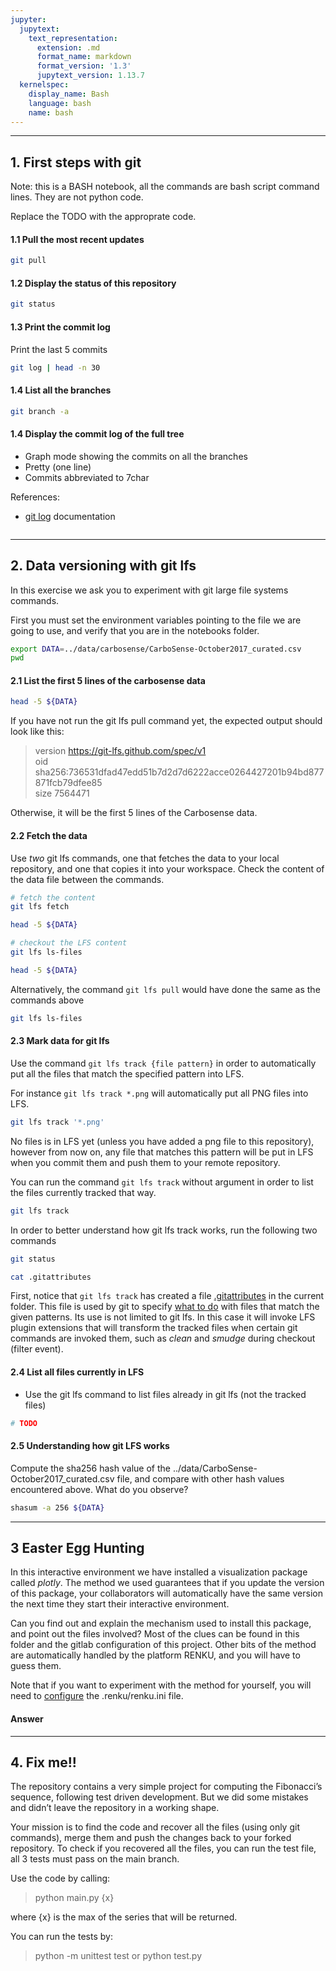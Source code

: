 ```yaml
---
jupyter:
  jupytext:
    text_representation:
      extension: .md
      format_name: markdown
      format_version: '1.3'
      jupytext_version: 1.13.7
  kernelspec:
    display_name: Bash
    language: bash
    name: bash
---
```


-----
## 1. First steps with git

Note: this is a BASH notebook, all the commands are bash script command lines. They are not python code.

Replace the TODO with the approprate code.

#### 1.1 Pull the most recent updates

```bash
git pull
```

#### 1.2 Display the status of this repository

```bash
git status
```

#### 1.3 Print the commit log

Print the last 5 commits

```bash
git log | head -n 30
```

#### 1.4 List all the branches

```bash
git branch -a
```

#### 1.4 Display the commit log of the full tree

* Graph mode showing the commits on all the branches
* Pretty (one line)
* Commits abbreviated to 7char

References:
- [git log](https://www.git-scm.com/docs/git-log) documentation

```bash

```

-----
## 2. Data versioning with git lfs

In this exercise we ask you to experiment with git large file systems commands.

First you must set the environment variables pointing to the file we are going to use, and verify that you are in the notebooks folder.

```bash
export DATA=../data/carbosense/CarboSense-October2017_curated.csv
pwd
```

#### 2.1 List the first 5 lines of the carbosense data

```bash
head -5 ${DATA}
```

If you have not run the git lfs pull command yet, the expected output should look like this:

> version https://git-lfs.github.com/spec/v1 \
oid sha256:736531dfad47edd51b7d2d7d6222acce0264427201b94bd877871fcb79dfee85 \
size 7564471

Otherwise, it will be the first 5 lines of the Carbosense data.



#### 2.2 Fetch the data

Use _two_ git lfs commands, one that fetches the data to your local repository, and one that copies it into your workspace. Check the content of the data file between the commands.

```bash
# fetch the content
git lfs fetch
```

```bash
head -5 ${DATA}
```

```bash
# checkout the LFS content
git lfs ls-files
```

```bash
head -5 ${DATA}
```

Alternatively, the command `git lfs pull` would have done the same as the commands above

```bash
git lfs ls-files
```

#### 2.3 Mark data for git lfs

Use the command `git lfs track {file pattern}` in order to automatically put all the files that match the specified pattern into LFS.

For instance `git lfs track *.png` will automatically put all PNG files into LFS.

```bash
git lfs track '*.png'
```

No files is in LFS yet (unless you have added a png file to this repository), however from now on, any file that matches this pattern will be put in LFS when you commit them and push them to your remote repository.

You can run the command `git lfs track` without argument in order to list the files currently tracked that way.

```bash
git lfs track
```

In order to better understand how git lfs track works, run the following two commands

```bash
git status
```

```bash
cat .gitattributes
```

First, notice that `git lfs track` has created a file [.gitattributes](./.gitattributes) in the current folder.
This file is used by git to specify [what to do](https://www.git-scm.com/docs/gitattributes) with files that match the given patterns.
Its use is not limited to git lfs. In this case it will invoke LFS plugin extensions that will transform the tracked files when certain git commands are invoked them, such as _clean_ and _smudge_ during checkout (filter event).


#### 2.4 List all files currently in LFS

* Use the git lfs command to list files already in git lfs (not the tracked files)

```bash
# TODO

```

#### 2.5 Understanding how git LFS works

Compute the sha256 hash value of the ../data/CarboSense-October2017_curated.csv file, and compare with other hash values encountered above. What do you observe?

```bash
shasum -a 256 ${DATA}
```

-----
## 3 Easter Egg Hunting


In this interactive environment we have installed a visualization package called _plotly_. The method we used guarantees that if you update the version of this package, your collaborators will automatically have the same version the next time they start their interactive environment.

Can you find out and explain the mechanism used to install this package, and point out the files involved? Most of the clues can be found in this folder and the gitlab configuration of this project. Other bits of the method are automatically handled by the platform RENKU, and you will have to guess them.

Note that if you want to experiment with the method for yourself, you will need to [configure](https://renku.readthedocs.io/en/stable/user/templates.html?highlight=renku.ini#renku) the .renku/renku.ini file.


#### Answer







---


## 4. Fix me!!


The repository contains a very simple project for computing the Fibonacci’s sequence, following test driven development. But we did some mistakes and didn’t leave the repository in a working shape.

Your mission is to find the code and recover all the files (using only git commands), merge them and push the changes back to your forked repository. To check if you recovered all the files, you can run the test file, all 3 tests must pass on the main branch.

Use the code by calling:

>   python main.py {x}

where {x} is the max of the series that will be returned.

You can run the tests by:

>   python -m unittest test
or
>   python test.py


```bash

```

```bash

```
